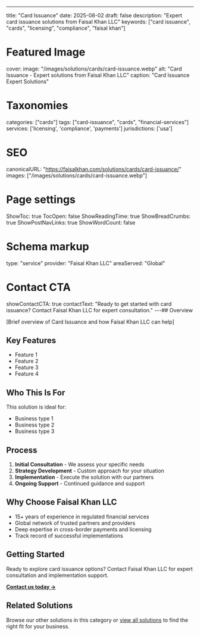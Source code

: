 ---
title: "Card Issuance"
date: 2025-08-02
draft: false
description: "Expert card issuance solutions from Faisal Khan LLC"
keywords: ["card issuance", "cards", "licensing", "compliance", "faisal khan"]

# Featured Image
cover:
    image: "/images/solutions/cards/card-issuance.webp"
    alt: "Card Issuance - Expert solutions from Faisal Khan LLC"
    caption: "Card Issuance Expert Solutions"

# Taxonomies
categories: ["cards"]
tags: ["card-issuance", "cards", "financial-services"]
services: ['licensing', 'compliance', 'payments']
jurisdictions: ['usa']

# SEO
canonicalURL: "https://faisalkhan.com/solutions/cards/card-issuance/"
images: ["/images/solutions/cards/card-issuance.webp"]

# Page settings
ShowToc: true
TocOpen: false
ShowReadingTime: true
ShowBreadCrumbs: true
ShowPostNavLinks: true
ShowWordCount: false

# Schema markup
type: "service"
provider: "Faisal Khan LLC"
areaServed: "Global"

# Contact CTA
showContactCTA: true
contactText: "Ready to get started with card issuance? Contact Faisal Khan LLC for expert consultation."
---## Overview

[Brief overview of Card Issuance and how Faisal Khan LLC can help]

## Key Features

- Feature 1
- Feature 2  
- Feature 3
- Feature 4

## Who This Is For

This solution is ideal for:

- Business type 1
- Business type 2
- Business type 3

## Process

1. **Initial Consultation** - We assess your specific needs
2. **Strategy Development** - Custom approach for your situation  
3. **Implementation** - Execute the solution with our partners
4. **Ongoing Support** - Continued guidance and support

## Why Choose Faisal Khan LLC

- 15+ years of experience in regulated financial services
- Global network of trusted partners and providers
- Deep expertise in cross-border payments and licensing
- Track record of successful implementations

## Getting Started

Ready to explore card issuance options? Contact Faisal Khan LLC for expert consultation and implementation support.

**[Contact us today →](mailto:contact@faisalkhan.com)**

## Related Solutions

Browse our other solutions in this category or [view all solutions](/solutions/) to find the right fit for your business.
